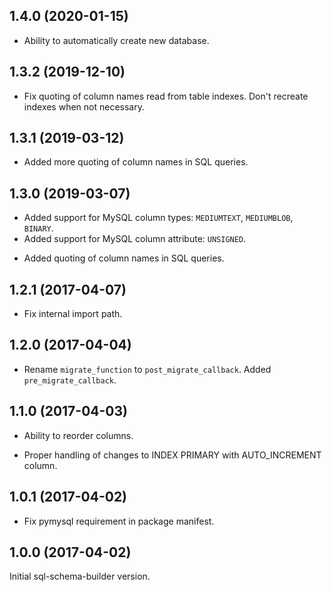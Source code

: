 
## 1.4.0 (2020-01-15)

+ Ability to automatically create new database.


## 1.3.2 (2019-12-10)

* Fix quoting of column names read from table indexes. Don't recreate indexes when not necessary.


## 1.3.1 (2019-03-12)

* Added more quoting of column names in SQL queries.


## 1.3.0 (2019-03-07)

+ Added support for MySQL column types: `MEDIUMTEXT`, `MEDIUMBLOB`, `BINARY`.
+ Added support for MySQL column attribute: `UNSIGNED`.
* Added quoting of column names in SQL queries.


## 1.2.1 (2017-04-07)

* Fix internal import path.


## 1.2.0 (2017-04-04)

+ Rename `migrate_function` to `post_migrate_callback`. Added `pre_migrate_callback`.


## 1.1.0 (2017-04-03)

+ Ability to reorder columns.
* Proper handling of changes to INDEX PRIMARY with AUTO_INCREMENT column.


## 1.0.1 (2017-04-02)

* Fix pymysql requirement in package manifest.


## 1.0.0 (2017-04-02)

Initial sql-schema-builder version.
